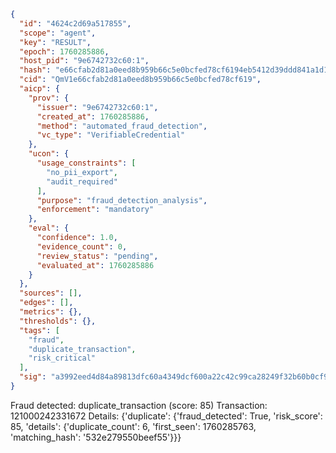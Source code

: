 ```json
{
  "id": "4624c2d69a517855",
  "scope": "agent",
  "key": "RESULT",
  "epoch": 1760285886,
  "host_pid": "9e6742732c60:1",
  "hash": "e66cfab2d81a0eed8b959b66c5e0bcfed78cf6194eb5412d39ddd841a1d16fa6",
  "cid": "QmV1e66cfab2d81a0eed8b959b66c5e0bcfed78cf619",
  "aicp": {
    "prov": {
      "issuer": "9e6742732c60:1",
      "created_at": 1760285886,
      "method": "automated_fraud_detection",
      "vc_type": "VerifiableCredential"
    },
    "ucon": {
      "usage_constraints": [
        "no_pii_export",
        "audit_required"
      ],
      "purpose": "fraud_detection_analysis",
      "enforcement": "mandatory"
    },
    "eval": {
      "confidence": 1.0,
      "evidence_count": 0,
      "review_status": "pending",
      "evaluated_at": 1760285886
    }
  },
  "sources": [],
  "edges": [],
  "metrics": {},
  "thresholds": {},
  "tags": [
    "fraud",
    "duplicate_transaction",
    "risk_critical"
  ],
  "sig": "a3992eed4d84a89813dfc60a4349dcf600a22c42c99ca28249f32b60b0cf93fc"
}
```

Fraud detected: duplicate_transaction (score: 85)
Transaction: 121000242331672
Details: {'duplicate': {'fraud_detected': True, 'risk_score': 85, 'details': {'duplicate_count': 6, 'first_seen': 1760285763, 'matching_hash': '532e279550beef55'}}}